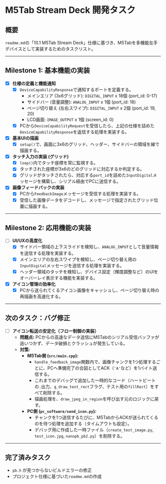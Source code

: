 # M5Tab Stream Deck 開発タスク

## 概要

`readme.md`の「10.1 M5Tab Stream Deck」仕様に基づき、M5Tabを多機能左手デバイスとして実装するためのタスクリスト。

---

## Milestone 1: 基本機能の実装

- [x] **仕様の定義と機能通知**
    - [x] `DeviceCapabilityResponse`で通知するポートを定義する。
        - メインエリア (3x6グリッド): `DIGITAL_INPUT` x 18個 (port_id: 0-17)
        - サイドバー (音量調整): `ANALOG_INPUT` x 1個 (port_id: 18)
        - ページ切り替え (左右スワイプ): `DIGITAL_INPUT` x 2個 (port_id: 19, 20)
        - LCD画面: `IMAGE_OUTPUT` x 1個 (screen_id: 0)
    - [x] PCから`DeviceCapabilityRequest`を受信したら、上記の仕様を詰めた`DeviceCapabilityResponse`を返信する処理を実装する。

- [x] **基本UIの描画**
    - [x] `setup()`で、画面に3x6のグリッド、ヘッダー、サイドバーの領域を線で描画する。

- [x] **タッチ入力の実装 (グリッド)**
    - [x] `loop()`内でタッチ座標を常に監視する。
    - [x] タッチされた座標が3x6のどのグリッドに対応するか判定する。
    - [x] グリッドがタッチされたら、対応する`port_id`を詰めた`InputDigital`メッセージを構築し、シリアル経由でPCに送信する。

- [x] **画像フィードバックの実装**
    - [x] PCから`FeedbackImage`メッセージを受信する処理を実装する。
    - [x] 受信した画像データをデコードし、メッセージで指定されたグリッド位置に描画する。

---

## Milestone 2: 応用機能の実装

- [ ] **UI/UXの高度化**
    - [x] サイドバー領域の上下スライドを検知し、`ANALOG_INPUT`として音量情報を送信する処理を実装する。
    - [x] メインエリアの左右スワイプを検知し、ページ切り替え用の`InputDigital`メッセージを送信する処理を実装する。
    - [x] ヘッダー領域のタッチを検知し、デバイス設定（輝度調整など）のUIをオーバーレイ表示する機能を実装する。

- [x] **アイコン管理の効率化**
    - [x] PCから送られてくるアイコン画像をキャッシュし、ページ切り替え時の再描画を高速化する。

---

## 次のタスク：バグ修正

- [ ] **アイコン転送の安定化（フロー制御の実装）**
    - **問題点:** PCからの高速なデータ送信にM5Tabのシリアル受信バッファが追いつかず、データ破損とクラッシュが発生している。
    - **対策:**
        - **M5Tab側 (`src/main.cpp`):**
            - `handle_feedback_image`関数内で、画像チャンクを1つ処理するごとに、PCへ準備完了の合図としてACK（`'A'`など）を1バイト送信する。
            - これまでのデバッグで追加した一時的なコード（ハートビートの`.`出力、`g_draw_test_rect`フラグ、テスト用の`fillRect`）をすべて削除する。
            - 描画処理を、`draw_jpeg_in_region`を呼び出す元のロジックに戻す。
        - **PC側 (`pc_software/send_icon.py`):**
            - チャンクを1つ送信するたびに、M5TabからACKが送られてくるのを待つ処理を追加する（タイムアウトも設定）。
            - デバッグ用に作成した一時ファイル（`create_test_image.py`, `test_icon.jpg`, `nanopb_pb2.py`）を削除する。

---

## 完了済みタスク

- `pb.h` が見つからないビルドエラーの修正
- プロジェクト仕様に基づいた`readme.md`の作成